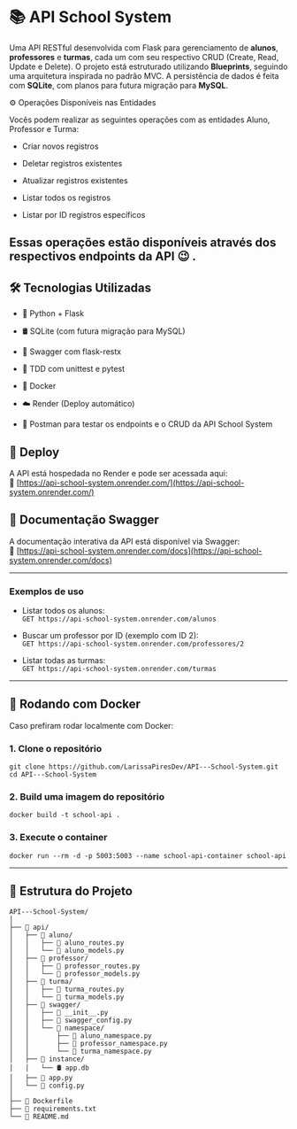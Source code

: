 # 📚  API School System

Uma API RESTful desenvolvida com Flask para gerenciamento de **alunos**, **professores** e **turmas**, cada um com seu respectivo CRUD (Create, Read, Update e Delete). O projeto está estruturado utilizando **Blueprints**, seguindo uma arquitetura inspirada no padrão MVC. A persistência de dados é feita com **SQLite**, com planos para futura migração para **MySQL**.

⚙️ Operações Disponíveis nas Entidades

Vocês podem realizar as seguintes operações com as entidades Aluno, Professor e Turma:

- Criar novos registros

- Deletar registros existentes

- Atualizar registros existentes

- Listar todos os registros

- Listar por ID registros específicos

Essas operações estão disponíveis através dos respectivos endpoints da API 😉 .
---

## 🛠 Tecnologias Utilizadas
- 🐍 Python + Flask

- 🛢️ SQLite (com futura migração para MySQL)

- 📘 Swagger com flask-restx

- 🧪 TDD com unittest e pytest

- 🐳 Docker

- ☁️ Render (Deploy automático)

- 🔧 Postman para testar os endpoints e o CRUD da API School System

## 🚀 Deploy

A API está hospedada no Render e pode ser acessada aqui:  
🔗 [https://api-school-system.onrender.com/](https://api-school-system.onrender.com/)


## 📑 Documentação Swagger

A documentação interativa da API está disponível via Swagger:  
🔗 [https://api-school-system.onrender.com/docs](https://api-school-system.onrender.com/docs)

---
### Exemplos de uso

- Listar todos os alunos:  
  `GET https://api-school-system.onrender.com/alunos`

- Buscar um professor por ID (exemplo com ID 2):  
  `GET https://api-school-system.onrender.com/professores/2`

- Listar todas as turmas:  
  `GET https://api-school-system.onrender.com/turmas`

---

## 🐳 Rodando com Docker

Caso prefiram rodar localmente com Docker:

### 1. Clone o repositório
```
git clone https://github.com/LarissaPiresDev/API---School-System.git
cd API---School-System
```
### 2. Build uma imagem do repositório
```
docker build -t school-api .
```
### 3. Execute o container
```
docker run --rm -d -p 5003:5003 --name school-api-container school-api
```
---

## 📁 Estrutura do Projeto
```
API---School-System/
│
├── 📁 api/
│   ├── 📁 aluno/
│   │   ├── 🐍 aluno_routes.py
│   │   └── 🐍 aluno_models.py
│   ├── 📁 professor/
│   │   ├── 🐍 professor_routes.py
│   │   └── 🐍 professor_models.py
│   ├── 📁 turma/
│   │   ├── 🐍 turma_routes.py
│   │   └── 🐍 turma_models.py
│   ├── 📁 swagger/
│   │   ├── 🐍 __init__.py
│   │   ├── 🐍 swagger_config.py
│   │   └── 📁 namespace/
│   │       ├── 🐍 aluno_namespace.py
│   │       ├── 🐍 professor_namespace.py
│   │       └── 🐍 turma_namespace.py
│   ├── 📁 instance/
│   │   └── 🛢️ app.db
│   ├── 🐍 app.py
│   └── 🐍 config.py
│
├── 🐳 Dockerfile
├── 📄 requirements.txt
└── 📄 README.md
```

